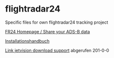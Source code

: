 # flightradar24
Specific files for own flightradar24 tracking project

[FR24 Homepage / Share your ADS-B data](https://www.flightradar24.com/share-your-data)

[Installationshandbuch](fr24feed-manual.pdf)

[Link jetvision download support](https://rtl1090.com) abgerufen 201-0-0

[]()
